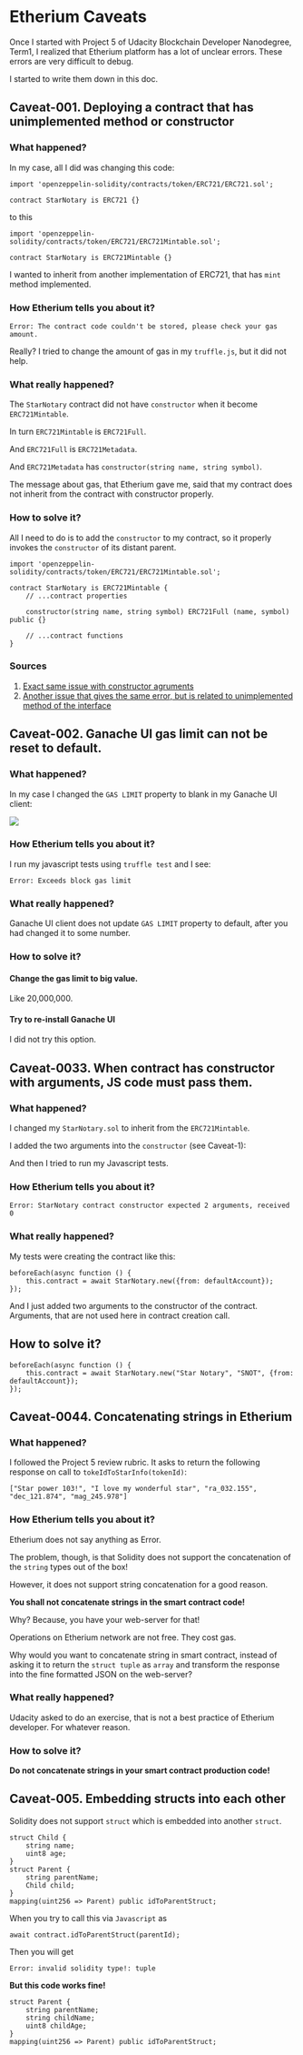 # Etherium Caveats
Once I started with Project 5 of Udacity Blockchain Developer
Nanodegree, Term1, I realized that Etherium platform has a lot of
unclear errors. These errors are very difficult to debug.

I started to write them down in this doc.

## Caveat-001. Deploying a contract that has unimplemented method or constructor
### What happened?
In my case, all I did was changing this code:
```
import 'openzeppelin-solidity/contracts/token/ERC721/ERC721.sol';

contract StarNotary is ERC721 {}
```

to this
```
import 'openzeppelin-solidity/contracts/token/ERC721/ERC721Mintable.sol';

contract StarNotary is ERC721Mintable {}
```

I wanted to inherit from another implementation of ERC721, that has `mint`
method implemented.

### How Etherium tells you about it?
`Error: The contract code couldn't be stored, please check your gas amount.`

Really? I tried to change the amount of gas in my `truffle.js`, but it did not help.

### What really happened?
The `StarNotary` contract did not have `constructor` when it become `ERC721Mintable`.

In turn `ERC721Mintable` is `ERC721Full`.

And `ERC721Full` is `ERC721Metadata`.

And `ERC721Metadata` has `constructor(string name, string symbol)`.

The message about gas, that Etherium gave me, said that my contract
does not inherit from the contract with constructor properly.

### How to solve it?
All I need to do is to add the `constructor` to my contract, so it
properly invokes the `constructor` of its distant parent.
```
import 'openzeppelin-solidity/contracts/token/ERC721/ERC721Mintable.sol';

contract StarNotary is ERC721Mintable {
    // ...contract properties

    constructor(string name, string symbol) ERC721Full (name, symbol) public {}

    // ...contract functions
}
```

### Sources
1. [Exact same issue with constructor agruments](
https://github.com/OpenZeppelin/openzeppelin-solidity/issues/629)
2. [Another issue that gives the same error, but is related to unimplemented method of the interface](
https://mandarvaze.bitbucket.io/posts/please-check-your-gas-amount-maybe-misleading/)

## Caveat-002. Ganache UI gas limit can not be reset to default.

### What happened?
In my case I changed the `GAS LIMIT` property to blank in my Ganache UI client:

![](https://www.dropbox.com/s/vwdrvvyohmztj9o/Screenshot%202018-10-12%2020.31.10.png?dl=1)

### How Etherium tells you about it?
I run my javascript tests using `truffle test` and I see:

`Error: Exceeds block gas limit`

### What really happened?
Ganache UI client does not update `GAS LIMIT` property to default, after
you had changed it to some number.

### How to solve it?
#### Change the gas limit to big value.
Like 20,000,000.

#### Try to re-install Ganache UI
I did not try this option.

## Caveat-0033. When contract has constructor with arguments, JS code must pass them.
### What happened?
I changed my `StarNotary.sol` to inherit from the `ERC721Mintable`.

I added the two arguments into the `constructor` (see Caveat-1):

And then I tried to run my Javascript tests.

### How Etherium tells you about it?

`Error: StarNotary contract constructor expected 2 arguments, received 0`

### What really happened?
My tests were creating the contract like this:
```
beforeEach(async function () {
    this.contract = await StarNotary.new({from: defaultAccount});
});
```
And I just added two arguments to the constructor of the contract.
Arguments, that are not used here in contract creation call.

## How to solve it?
```
beforeEach(async function () {
    this.contract = await StarNotary.new("Star Notary", "SNOT", {from: defaultAccount});
});
```

## Caveat-0044. Concatenating strings in Etherium
### What happened?
I followed the Project 5 review rubric. It asks to return the following response
on call to `tokeIdToStarInfo(tokenId)`:
```
["Star power 103!", "I love my wonderful star", "ra_032.155", "dec_121.874", "mag_245.978"]
```

### How Etherium tells you about it?
Etherium does not say anything as Error.

The problem, though, is that Solidity does not support the concatenation
of the `string` types out of the box!

However, it does not support string concatenation for a good reason.

__You shall not concatenate strings in the smart contract code!__

Why? Because, you have your web-server for that!

Operations on Etherium network are not free. They cost gas.

Why would you want to concatenate string in smart contract, instead of
asking it to return the `struct tuple` as `array` and transform the
response into the fine formatted JSON on the web-server?

### What really happened?
Udacity asked to do an exercise, that is not a best practice of
Etherium developer. For whatever reason.

### How to solve it?
__Do not concatenate strings in your smart contract production code!__

## Caveat-005. Embedding structs into each other
<!--TODO Change article format to the common-->
Solidity does not support `struct` which is embedded into another `struct`.
```
struct Child {
    string name;
    uint8 age;
}
struct Parent {
    string parentName;
    Child child;
}
mapping(uint256 => Parent) public idToParentStruct;
```
When you try to call this via `Javascript` as

```
await contract.idToParentStruct(parentId);
```
Then you will get
```
Error: invalid solidity type!: tuple
```
__But this code works fine!__
```
struct Parent {
    string parentName;
    string childName;
    uint8 childAge;
}
mapping(uint256 => Parent) public idToParentStruct;
```
